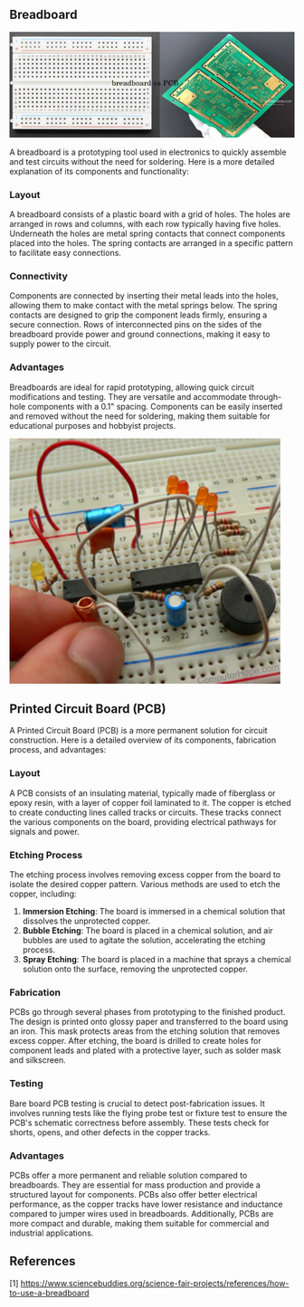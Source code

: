 ## Breadboard

![image](1.webp)

A breadboard is a prototyping tool used in electronics to quickly assemble and test circuits without the need for soldering. Here is a more detailed explanation of its components and functionality:

### Layout
A breadboard consists of a plastic board with a grid of holes. The holes are arranged in rows and columns, with each row typically having five holes. Underneath the holes are metal spring contacts that connect components placed into the holes. The spring contacts are arranged in a specific pattern to facilitate easy connections.

### Connectivity
Components are connected by inserting their metal leads into the holes, allowing them to make contact with the metal springs below. The spring contacts are designed to grip the component leads firmly, ensuring a secure connection. Rows of interconnected pins on the sides of the breadboard provide power and ground connections, making it easy to supply power to the circuit.

### Advantages
Breadboards are ideal for rapid prototyping, allowing quick circuit modifications and testing. They are versatile and accommodate through-hole components with a 0.1" spacing. Components can be easily inserted and removed without the need for soldering, making them suitable for educational purposes and hobbyist projects.

![image](2.webp)


## Printed Circuit Board (PCB)

A Printed Circuit Board (PCB) is a more permanent solution for circuit construction. Here is a detailed overview of its components, fabrication process, and advantages:

### Layout
A PCB consists of an insulating material, typically made of fiberglass or epoxy resin, with a layer of copper foil laminated to it. The copper is etched to create conducting lines called tracks or circuits. These tracks connect the various components on the board, providing electrical pathways for signals and power.

### Etching Process
The etching process involves removing excess copper from the board to isolate the desired copper pattern. Various methods are used to etch the copper, including:

1. **Immersion Etching**: The board is immersed in a chemical solution that dissolves the unprotected copper.
2. **Bubble Etching**: The board is placed in a chemical solution, and air bubbles are used to agitate the solution, accelerating the etching process.
3. **Spray Etching**: The board is placed in a machine that sprays a chemical solution onto the surface, removing the unprotected copper.

### Fabrication
PCBs go through several phases from prototyping to the finished product. The design is printed onto glossy paper and transferred to the board using an iron. This mask protects areas from the etching solution that removes excess copper. After etching, the board is drilled to create holes for component leads and plated with a protective layer, such as solder mask and silkscreen.

### Testing
Bare board PCB testing is crucial to detect post-fabrication issues. It involves running tests like the flying probe test or fixture test to ensure the PCB's schematic correctness before assembly. These tests check for shorts, opens, and other defects in the copper tracks.

### Advantages
PCBs offer a more permanent and reliable solution compared to breadboards. They are essential for mass production and provide a structured layout for components. PCBs also offer better electrical performance, as the copper tracks have lower resistance and inductance compared to jumper wires used in breadboards. Additionally, PCBs are more compact and durable, making them suitable for commercial and industrial applications.

## References

[1] https://www.sciencebuddies.org/science-fair-projects/references/how-to-use-a-breadboard
